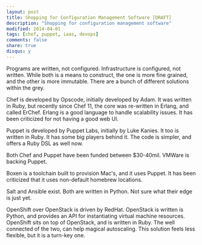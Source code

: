 ```yaml
---
layout: post
title: Shopping for Configuration Management Software [DRAFT]
description: "Shopping for configuration management software"
modified: 2014-04-01
tags: [chef, puppet, iaas, devops]
comments: false
share: true
disqus: y
---
```


Programs are written, not configured. Infrastructure is configured, not written. While both is a means to construct, the one is more fine grained, and the other is more immutable. There are a bunch of different solutions within the grey.

Chef is developed by Opscode, initially developed by Adam. It was written in Ruby, but recently since Chef 11, the core was re-written in Erlang, and called ErChef. Erlang is a good language to handle scalability issues. It has been criticized for not having a good web UI.

Puppet is developed by Puppet Labs, initially by Luke Kanies. It too is written in Ruby. It has some big players behind it. The code is simpler, and offers a Ruby DSL as well now.

Both Chef and Puppet have been funded between $30-40mil. VMWare is backing Puppet.

Boxen is a toolchain built to provision Mac's, and it uses Puppet. It has been criticized that it uses non-default homebrew locations.

Salt and Ansible exist. Both are written in Python. Not sure what their edge is just yet.

OpenShift over OpenStack is driven by RedHat. OpenStack is written is Python, and provides an API for instantiating virtual machine resources. OpenShift sits on top of OpenStack, and is written in Ruby. The well connected of the two, can help magical autoscaling. This solution feels less flexible, but it is a turn-key one.






